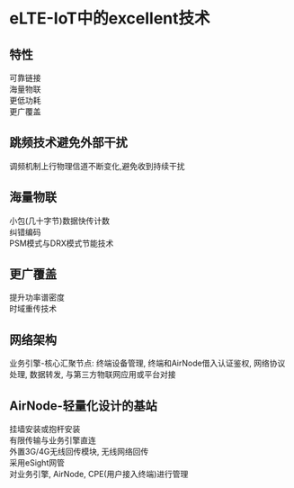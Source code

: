 # eLTE-IoT中的excellent技术  
## 特性  
可靠链接  
海量物联  
更低功耗  
更广覆盖  
## 跳频技术避免外部干扰  
调频机制上行物理信道不断变化,避免收到持续干扰  
## 海量物联  
小包(几十字节)数据快传计数  
纠错编码  
PSM模式与DRX模式节能技术  
## 更广覆盖  
提升功率谱密度  
时域重传技术  
## 网络架构  
业务引擎-核心汇聚节点: 终端设备管理, 终端和AirNode借入认证鉴权, 网络协议处理, 数据转发, 与第三方物联网应用或平台对接  
## AirNode-轻量化设计的基站  
挂墙安装或抱杆安装  
有限传输与业务引擎直连  
外置3G/4G无线回传模块, 无线网络回传  
采用eSight网管  
对业务引擎, AirNode, CPE(用户接入终端)进行管理  
